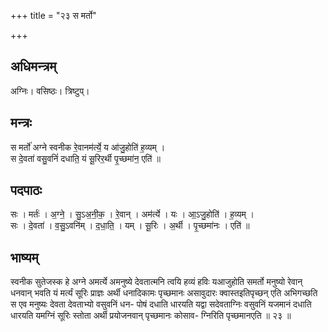 +++
title = "२३ स मर्तो"

+++
## अधिमन्त्रम्
अग्निः। वसिष्ठः। त्रिष्टुप्।

## मन्त्रः
स मर्तो॑ अग्ने स्वनीक रे॒वानम॑र्त्ये॒ य आ॑जु॒होति॑ ह॒व्यम् ।  
स दे॒वता॑ वसु॒वनिं॑ दधाति॒ यं सू॒रिर॒र्थी पृ॒च्छमा॑न॒ एति॑ ॥

## पदपाठः
सः । मर्तः॑ । अ॒ग्ने॒ । सु॒ऽअ॒नी॒क॒ । रे॒वान् । अम॑र्त्ये । यः । आ॒ऽजु॒होति॑ । ह॒व्यम् ।  
सः । दे॒वता॑ । व॒सु॒ऽवनि॑म् । द॒धा॒ति॒ । यम् । सू॒रिः । अ॒र्थी । पृ॒च्छमा॑नः । एति॑ ॥

## भाष्यम्
स्वनीक सुतेजस्क हे अग्ने अमर्त्ये अमनुष्ये देवतात्मनि त्वयि हव्यं हविः यआजुहोति समर्तो मनुष्यो रेवान् धनवान् भवति यं मर्त्यं सूरिः प्राज्ञः अर्थी धनादिकामः पृच्छमानः असावुदारः क्वास्तइतिपृच्छन् एति अभिगच्छति स एव मनुष्यः देवता देवताभ्यो वसुवनिं धन- पोषं दधाति धारयति यद्वा सदेवताग्निः वसुवनिं यजमानं दधाति धारयति यमग्निं सूरिः स्तोता अर्थी प्रयोजनवान् पृच्छमानः कोसाव- ग्निरिति पृच्छमानएति ॥ २३ ॥